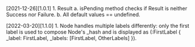 [2021-12-26][1.0.1] 
    1. Result
        a.  isPending method checks if Result is neither Success nor Failure. 
        b.  All default values == undefined.

[2022-03-20][1.1.0] 
    1. Node handles multiple labels differently: only the first label is used to compose Node's _hash and is displayed as (:FirstLabel { _label: FirstLabel, _labels: [FirstLabel, OtherLabels] }). 